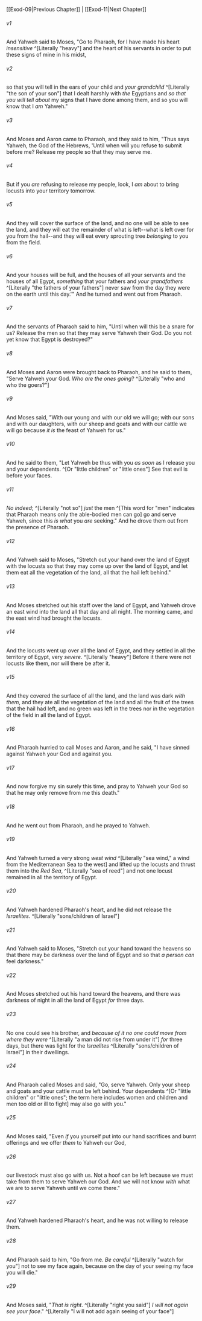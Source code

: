﻿---
aliases:
  - Exodus 10
---

[[Exod-09|Previous Chapter]] | [[Exod-11|Next Chapter]]

###### v1
And Yahweh said to Moses, "Go to Pharaoh, for I have made his heart _insensitive_ ^[Literally "heavy"] and the heart of his servants in order to put these signs of mine in his midst,

###### v2
so that you will tell in the ears of your child and _your grandchild_ ^[Literally "the son of your son"] that I dealt harshly with _the_ Egyptians and _so that you will tell about_ my signs that I have done among them, and so you will know that I _am_ Yahweh."

###### v3
And Moses and Aaron came to Pharaoh, and they said to him, "Thus says Yahweh, the God of the Hebrews, 'Until when will you refuse to submit before me? Release my people so that they may serve me.

###### v4
But if you _are_ refusing to release my people, look, I _am_ about to bring locusts into your territory tomorrow.

###### v5
And they will cover the surface of the land, and no one will be able to see the land, and they will eat the remainder of what is left--what is left over for you from the hail--and they will eat every sprouting tree _belonging_ to you from the field.

###### v6
And your houses will be full, and the houses of all your servants and the houses of all Egypt, _something_ that your fathers and _your grandfathers_ ^[Literally "the fathers of your fathers"] never saw from the day they were on the earth until this day.'" And he turned and went out from Pharaoh.

###### v7
And the servants of Pharaoh said to him, "Until when will this be a snare for us? Release the men so that they may serve Yahweh their God. Do you not yet know that Egypt is destroyed?"

###### v8
And Moses and Aaron were brought back to Pharaoh, and he said to them, "Serve Yahweh your God. _Who are the ones going_? ^[Literally "who and who the goers?"]

###### v9
And Moses said, "With our young and with our old we will go; with our sons and with our daughters, with our sheep and goats and with our cattle we will go because _it is_ the feast of Yahweh for us."

###### v10
And he said to them, "Let Yahweh be thus with you _as soon_ as I release you and your dependents. ^[Or "little children" or "little ones"] See that evil is before your faces.

###### v11
_No indeed_; ^[Literally "not so"] _just_ the men ^[This word for "men" indicates that Pharaoh means only the able-bodied men can go] go and serve Yahweh, since this _is what_ you _are_ seeking." And he drove them out from the presence of Pharaoh.

###### v12
And Yahweh said to Moses, "Stretch out your hand over the land of Egypt with the locusts so that they may come up over the land of Egypt, and let them eat all the vegetation of the land, all that the hail left behind."

###### v13
And Moses stretched out his staff over the land of Egypt, and Yahweh drove an east wind into the land all that day and all night. The morning came, and the east wind had brought the locusts.

###### v14
And the locusts went up over all the land of Egypt, and they settled in all the territory of Egypt, very _severe_. ^[Literally "heavy"] Before it there were not locusts like them, nor will there be after it.

###### v15
And they covered the surface of all the land, and the land was dark _with them_, and they ate all the vegetation of the land and all the fruit of the trees that the hail had left, and no green was left in the trees nor in the vegetation of the field in all the land of Egypt.

###### v16
And Pharaoh hurried to call Moses and Aaron, and he said, "I have sinned against Yahweh your God and against you.

###### v17
And now forgive my sin surely this time, and pray to Yahweh your God so that he may only remove from me this death."

###### v18
And he went out from Pharaoh, and he prayed to Yahweh.

###### v19
And Yahweh turned a very strong _west wind_ ^[Literally "sea wind," a wind from the Mediterranean Sea to the west] and lifted up the locusts and thrust them into the _Red Sea_, ^[Literally "sea of reed"] and not one locust remained in all the territory of Egypt.

###### v20
And Yahweh hardened Pharaoh's heart, and he did not release the _Israelites_. ^[Literally "sons/children of Israel"]

###### v21
And Yahweh said to Moses, "Stretch out your hand toward the heavens so that there may be darkness over the land of Egypt and so that _a person can_ feel darkness."

###### v22
And Moses stretched out his hand toward the heavens, and there was darkness of night in all the land of Egypt _for_ three days.

###### v23
No one could see his brother, and _because of it no one could move from where they were_ ^[Literally "a man did not rise from under it"] _for_ three days, but there was light for the _Israelites_ ^[Literally "sons/children of Israel"] in their dwellings.

###### v24
And Pharaoh called Moses and said, "Go, serve Yahweh. Only your sheep and goats and your cattle must be left behind. Your dependents ^[Or "little children" or "little ones"; the term here includes women and children and men too old or ill to fight] may also go with you."

###### v25
And Moses said, "Even _if_ you yourself put into our hand sacrifices and burnt offerings and we offer _them_ to Yahweh our God,

###### v26
our livestock must also go with us. Not a hoof can be left because we must take from them to serve Yahweh our God. And we will not know _with_ what we are to serve Yahweh until we come there."

###### v27
And Yahweh hardened Pharaoh's heart, and he was not willing to release them.

###### v28
And Pharaoh said to him, "Go from me. _Be careful_ ^[Literally "watch for you"] not to see my face again, because on the day of your seeing my face you will die."

###### v29
And Moses said, "_That is right_. ^[Literally "right you said"] _I will not again see your face_." ^[Literally "I will not add again seeing of your face"]